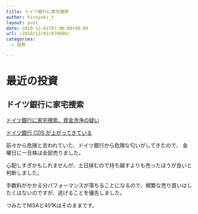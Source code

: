 ```yaml
---
title: ドイツ銀行に家宅捜索
author: hiroyuki_t
layout: post
date: 2018-12-01T07:06:00+09:00
url: /2018/12/01/070600/
categories:
  - 投資

---
```


# 最近の投資

## ドイツ銀行に家宅捜索

[ドイツ銀行に家宅捜索、資金洗浄の疑い](https://jp.reuters.com/article/deutsche-bank-moneylaundering-idJPKCN1NY23M?il=0)

[ドイツ銀行 CDS が上がってきている](https://www.boursorama.com/cours/cds/3xDB/)

前々から危険と言われていた、ドイツ銀行から危険な匂いがしてきたので、
金曜日に一旦株は全部売りました。

心配しすぎかもしれませんが、土日挟むので持ち越すよりも売ったほうが良いと判断しました。

手数料がかかる分パフォーマンスが落ちることになるので、頻繁な売り買いはしたくはないのですが、逃げることを優先しました。

つみたてNISAと401Kはそのままです。


